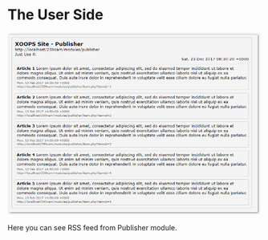 # The User Side

![](.gitbook/assets/image010.png)

Here you can see RSS feed from Publisher module.

